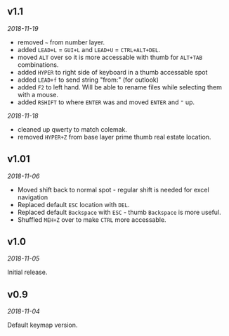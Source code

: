 <!-- -*- mode: markdown; fill-column: 8192 -*- -->

## v1.1

*2018-11-19*
- removed `~` from number layer.
- added `LEAD+L` = `GUI+L` and `LEAD+U` = `CTRL+ALT+DEL`.
- moved `ALT` over so it is more accessable with thumb for `ALT+TAB` combinations.
- added `HYPER` to right side of keyboard in a thumb accessable spot
- added `LEAD+f` to send string "from:" (for outlook)
- added `F2` to left hand. Will be able to rename files while selecting them with a mouse.
- added `RSHIFT` to where `ENTER` was and moved `ENTER` and `"` up. 

*2018-11-18*
- cleaned up qwerty to match colemak.
- removed `HYPER+Z` from base layer prime thumb real estate location.

## v1.01

*2018-11-06*

- Moved shift back to normal spot - regular shift is needed for excel navigation
- Replaced default `ESC` location with `DEL`. 
- Replaced default `Backspace` with `ESC` - thumb `Backspace` is more useful. 
- Shuffled `MEH+Z` over to make `CTRL` more accessable.

## v1.0

*2018-11-05*

Initial release.

## v0.9

*2018-11-04*

Default keymap version.
